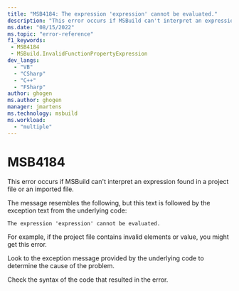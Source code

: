 ```yaml
---
title: "MSB4184: The expression 'expression' cannot be evaluated."
description: "This error occurs if MSBuild can't interpret an expression found in a project file."
ms.date: "08/15/2022"
ms.topic: "error-reference"
f1_keywords:
 - MSB4184
 - MSBuild.InvalidFunctionPropertyExpression
dev_langs:
  - "VB"
  - "CSharp"
  - "C++"
  - "FSharp"
author: ghogen
ms.author: ghogen
manager: jmartens
ms.technology: msbuild
ms.workload:
  - "multiple"
---
```

# MSB4184

This error occurs if MSBuild can't interpret an expression found in a project file or an imported file.

The message resembles the following, but this text is followed by the exception text from the underlying code:

```output
The expression 'expression' cannot be evaluated.
```

For example, if the project file contains invalid elements or value, you might get this error.

Look to the exception message provided by the underlying code to determine the cause of the problem.

Check the syntax of the code that resulted in the error.
